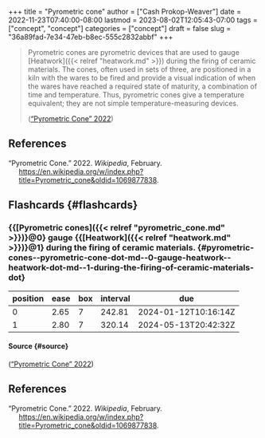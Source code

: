 +++
title = "Pyrometric cone"
author = ["Cash Prokop-Weaver"]
date = 2022-11-23T07:40:00-08:00
lastmod = 2023-08-02T12:05:43-07:00
tags = ["concept", "concept"]
categories = ["concept"]
draft = false
slug = "36a89fad-7e34-47eb-b8ec-555c2832abbf"
+++

> Pyrometric cones are pyrometric devices that are used to gauge [Heatwork]({{< relref "heatwork.md" >}}) during the firing of ceramic materials. The cones, often used in sets of three, are positioned in a kiln with the wares to be fired and provide a visual indication of when the wares have reached a required state of maturity, a combination of time and temperature. Thus, pyrometric cones give a temperature equivalent; they are not simple temperature-measuring devices.
>
> (<a href="#citeproc_bib_item_1">“Pyrometric Cone” 2022</a>)

## References

<style>.csl-entry{text-indent: -1.5em; margin-left: 1.5em;}</style><div class="csl-bib-body">
  <div class="csl-entry"><a id="citeproc_bib_item_1"></a>“Pyrometric Cone.” 2022. <i>Wikipedia</i>, February. <a href="https://en.wikipedia.org/w/index.php?title=Pyrometric_cone&oldid=1069877838">https://en.wikipedia.org/w/index.php?title=Pyrometric_cone&#38;oldid=1069877838</a>.</div>
</div>


## Flashcards {#flashcards}


### {{[Pyrometric cones]({{< relref "pyrometric_cone.md" >}})}@0} gauge {{[Heatwork]({{< relref "heatwork.md" >}})}@1} during the firing of ceramic materials. {#pyrometric-cones--pyrometric-cone-dot-md--0-gauge-heatwork--heatwork-dot-md--1-during-the-firing-of-ceramic-materials-dot}

| position | ease | box | interval | due                  |
|----------|------|-----|----------|----------------------|
| 0        | 2.65 | 7   | 242.81   | 2024-01-12T10:16:14Z |
| 1        | 2.80 | 7   | 320.14   | 2024-05-13T20:42:32Z |


#### Source {#source}

(<a href="#citeproc_bib_item_1">“Pyrometric Cone” 2022</a>)

## References

<style>.csl-entry{text-indent: -1.5em; margin-left: 1.5em;}</style><div class="csl-bib-body">
  <div class="csl-entry"><a id="citeproc_bib_item_1"></a>“Pyrometric Cone.” 2022. <i>Wikipedia</i>, February. <a href="https://en.wikipedia.org/w/index.php?title=Pyrometric_cone&oldid=1069877838">https://en.wikipedia.org/w/index.php?title=Pyrometric_cone&#38;oldid=1069877838</a>.</div>
</div>
